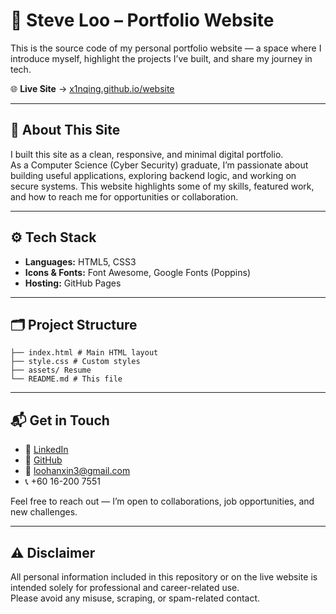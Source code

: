 # 💼 Steve Loo – Portfolio Website

This is the source code of my personal portfolio website — a space where I introduce myself, highlight the projects I’ve built, and share my journey in tech.

🌐 **Live Site** → [x1nqing.github.io/website](https://x1nqing.github.io/website)

---

## 👋 About This Site

I built this site as a clean, responsive, and minimal digital portfolio.  
As a Computer Science (Cyber Security) graduate, I’m passionate about building useful applications, exploring backend logic, and working on secure systems. This website highlights some of my skills, featured work, and how to reach me for opportunities or collaboration.

---

## ⚙️ Tech Stack

- **Languages:** HTML5, CSS3  
- **Icons & Fonts:** Font Awesome, Google Fonts (Poppins)  
- **Hosting:** GitHub Pages

---

## 🗂️ Project Structure

```
├── index.html # Main HTML layout
├── style.css # Custom styles
├── assets/ Resume
└── README.md # This file
```

---

## 📬 Get in Touch

- 🔗 [LinkedIn](https://www.linkedin.com/in/steveloohanxin/)
- 🐙 [GitHub](https://github.com/X1nQing)
- 📧 loohanxin3@gmail.com
- 📞 +60 16-200 7551

Feel free to reach out — I’m open to collaborations, job opportunities, and new challenges.

---

## ⚠️ Disclaimer

All personal information included in this repository or on the live website is intended solely for professional and career-related use.  
Please avoid any misuse, scraping, or spam-related contact.


